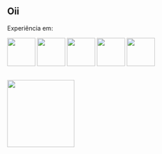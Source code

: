 ## Oii
Experiência em:

<img src="https://cdn.jsdelivr.net/gh/devicons/devicon/icons/python/python-original.svg" width="65" height="65"/>    <img src="https://cdn.jsdelivr.net/gh/devicons/devicon/icons/csharp/csharp-original.svg" width="65" height="65"/>    <img src="https://cdn.jsdelivr.net/gh/devicons/devicon/icons/unity/unity-original.svg" width="65" height="65"/> <img src="https://cdn.jsdelivr.net/gh/devicons/devicon/icons/raspberrypi/raspberrypi-original.svg" width="65" height="65"/> <img src="https://cdn.jsdelivr.net/gh/devicons/devicon/icons/linux/linux-original.svg" width="65" height="65"/>
##
<img src="https://media0.giphy.com/media/v1.Y2lkPTc5MGI3NjExNXp6em81Mmo5aDZoeTB2emxxNGRsajJubWhnMm44NzRqYWQ5YWNmcyZlcD12MV9pbnRlcm5hbF9naWZfYnlfaWQmY3Q9Zw/zPbnEgxsPJOJSD3qfr/giphy.gif" width="155" height="155">




